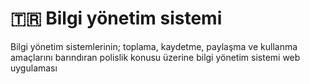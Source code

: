 # 🇹🇷 Bilgi yönetim sistemi

Bilgi yönetim sistemlerinin; toplama, kaydetme, paylaşma ve kullanma amaçlarını barındıran polislik konusu üzerine bilgi yönetim sistemi web uygulaması
